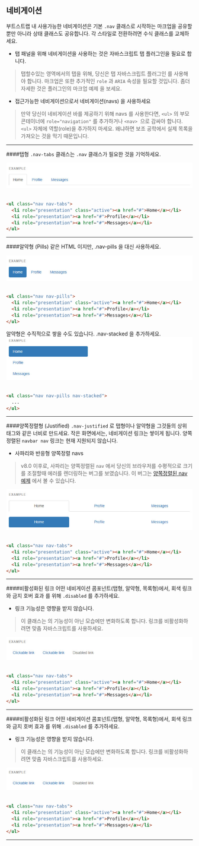 ## 네비게이션
부트스트랩 내 사용가능한 네비게이션은 기본 `.nav` 클래스로 시작하는 마크업을 공유할 뿐만 아니라 상태 클래스도 공유합니다. 각 스타일로 전환하려면 수식 클래스를 교체하세요.

* 탭 패널을 위해 네비게이션을 사용하는 것은 자바스크립트 탭 플러그인을 필요로 합니다.
> 탭할수있는 영역에서의 탭을 위해, 당신은 탭 자바스크립트 플러그인 를 사용해야 합니다. 마크업은 또한 추가적인 `role` 과 `ARIA` 속성을 필요할 것입니다. 좀더 자세한 것은 플러그인의 마크업 예제 을 보세요.

* 접근가능한 네비게이션으로서 네비게이션(navs) 을 사용하세요
> 만약 당신이 네비게이션 바를 제공하기 위해 navs 를 사용한다면, `<ul>` 의 부모 콘테이너에 `role="navigation"` 를 추가하거나 `<nav> `으로 감싸야 합니다. `<ul>` 자체에 역할(role)을 추가하지 마세요. 왜냐하면 보조 공학에서 실제 목록을 가져오는 것을 막기 때문입니다.


----

####탭형
`.nav-tabs` 클래스는 `.nav` 클래스가 필요한 것을 기억하세요.

![component_input_01](../images/component_nav_01.jpg)

```html

<ul class="nav nav-tabs">
  <li role="presentation" class="active"><a href="#">Home</a></li>
  <li role="presentation"><a href="#">Profile</a></li>
  <li role="presentation"><a href="#">Messages</a></li>
</ul>

```    

--- 
####알약형 (Pills)
같은 HTML 이지만, .nav-pills 을 대신 사용하세요.

![component_input_02](../images/component_nav_02.jpg)

```html

<ul class="nav nav-pills">
  <li role="presentation" class="active"><a href="#">Home</a></li>
  <li role="presentation"><a href="#">Profile</a></li>
  <li role="presentation"><a href="#">Messages</a></li>
</ul>

```    
알약형은 수직적으로 쌓을 수도 있습니다. .nav-stacked 을 추가하세요.
![component_input_03](../images/component_nav_03.jpg)

```html

<ul class="nav nav-pills nav-stacked">
  ...
</ul>

```    

--- 

####양쪽정렬형 (Justified)
`.nav-justified` 로 탭형이나 알약형을 그것들의 상위 태그와 같은 너비로 만드세요. 작은 화면에서는, 네비게이션 링크는 쌓이게 됩니다.
양쪽정렬된 `navbar nav` 링크는 현재 지원되지 않습니다.

* 사파리와 반응형 양쪽정렬 navs
> v8.0 이후로, 사파리는 양쪽정렬된 `nav` 에서 당신의 브라우저를 수평적으로 크기를 조절할때 에러를 렌더링하는 버그를 보였습니다. 이 버그는 [양쪽정렬된 nav 예제](http://bootstrapk.com/examples/justified-nav/) 에서 볼 수 있습니다.

![component_input_04](../images/component_nav_04.jpg)

```html

<ul class="nav nav-tabs">
  <li role="presentation" class="active"><a href="#">Home</a></li>
  <li role="presentation"><a href="#">Profile</a></li>
  <li role="presentation"><a href="#">Messages</a></li>
</ul>

```    

--- 

####비활성화된 링크
어떤 네비게이션 콤포넌트(탭형, 알약형, 목록형)에서, 회색 링크와 금지 호버 효과 를 위해 `.disabled` 를 추가하세요.

* 링크 기능성은 영향을 받지 않습니다.
> 이 클래스는 의 기능성이 아닌 모습에만 변화하도록 합니다. 링크를 비활성화하려면 맞춤 자바스크립트를 사용하세요.

![component_input_05](../images/component_nav_05.jpg)

```html

<ul class="nav nav-tabs">
  <li role="presentation" class="active"><a href="#">Home</a></li>
  <li role="presentation"><a href="#">Profile</a></li>
  <li role="presentation"><a href="#">Messages</a></li>
</ul>

```    

--- 

####비활성화된 링크
어떤 네비게이션 콤포넌트(탭형, 알약형, 목록형)에서, 회색 링크와 금지 호버 효과 를 위해 `.disabled` 를 추가하세요.

* 링크 기능성은 영향을 받지 않습니다.
> 이 클래스는 의 기능성이 아닌 모습에만 변화하도록 합니다. 링크를 비활성화하려면 맞춤 자바스크립트를 사용하세요.

![component_input_05](../images/component_nav_05.jpg)

```html

<ul class="nav nav-tabs">
  <li role="presentation" class="active"><a href="#">Home</a></li>
  <li role="presentation"><a href="#">Profile</a></li>
  <li role="presentation"><a href="#">Messages</a></li>
</ul>

```    

--- 